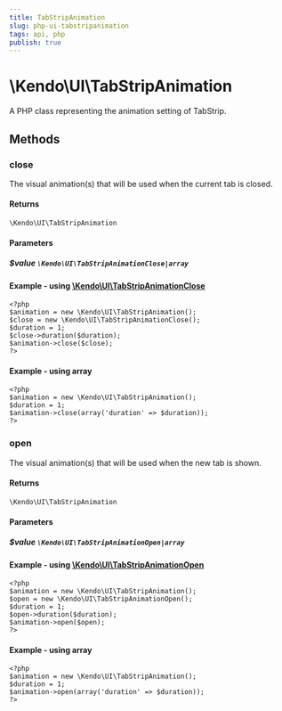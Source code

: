 ```yaml
---
title: TabStripAnimation
slug: php-ui-tabstripanimation
tags: api, php
publish: true
---
```


# \Kendo\UI\TabStripAnimation

A PHP class representing the animation setting of TabStrip.


## Methods

### close

The visual animation(s) that will be used when the current tab is closed.

#### Returns
`\Kendo\UI\TabStripAnimation`

#### Parameters

##### $value `\Kendo\UI\TabStripAnimationClose|array`


#### Example - using [\Kendo\UI\TabStripAnimationClose](/api/wrappers/php/Kendo/UI/TabStripAnimationClose)
    <?php
    $animation = new \Kendo\UI\TabStripAnimation();
    $close = new \Kendo\UI\TabStripAnimationClose();
    $duration = 1;
    $close->duration($duration);
    $animation->close($close);
    ?>

#### Example - using array

    <?php
    $animation = new \Kendo\UI\TabStripAnimation();
    $duration = 1;
    $animation->close(array('duration' => $duration));
    ?>

### open

The visual animation(s) that will be used when the new tab is shown.

#### Returns
`\Kendo\UI\TabStripAnimation`

#### Parameters

##### $value `\Kendo\UI\TabStripAnimationOpen|array`


#### Example - using [\Kendo\UI\TabStripAnimationOpen](/api/wrappers/php/Kendo/UI/TabStripAnimationOpen)
    <?php
    $animation = new \Kendo\UI\TabStripAnimation();
    $open = new \Kendo\UI\TabStripAnimationOpen();
    $duration = 1;
    $open->duration($duration);
    $animation->open($open);
    ?>

#### Example - using array

    <?php
    $animation = new \Kendo\UI\TabStripAnimation();
    $duration = 1;
    $animation->open(array('duration' => $duration));
    ?>

